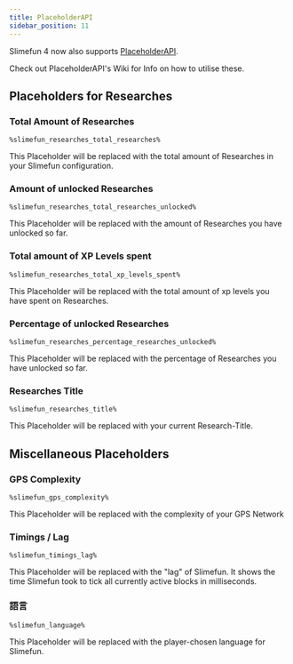```yaml
---
title: PlaceholderAPI
sidebar_position: 11
---
```


Slimefun 4 now also supports [PlaceholderAPI](https://github.com/PlaceholderAPI/PlaceholderAPI).

Check out PlaceholderAPI's Wiki for Info on how to utilise these.

## Placeholders for Researches

### Total Amount of Researches

`%slimefun_researches_total_researches%`

This Placeholder will be replaced with the total amount of Researches in your Slimefun configuration.

### Amount of unlocked Researches

`%slimefun_researches_total_researches_unlocked%`

This Placeholder will be replaced with the amount of Researches you have unlocked so far.

### Total amount of XP Levels spent

`%slimefun_researches_total_xp_levels_spent%`

This Placeholder will be replaced with the total amount of xp levels you have spent on Researches.

### Percentage of unlocked Researches

`%slimefun_researches_percentage_researches_unlocked%`

This Placeholder will be replaced with the percentage of Researches you have unlocked so far.

### Researches Title

`%slimefun_researches_title%`

This Placeholder will be replaced with your current Research-Title.

## Miscellaneous Placeholders

### GPS Complexity

`%slimefun_gps_complexity%`

This Placeholder will be replaced with the complexity of your GPS Network

### Timings / Lag

`%slimefun_timings_lag%`

This Placeholder will be replaced with the "lag" of Slimefun. It shows the time Slimefun took to tick all currently active blocks in milliseconds.

### 語言

`%slimefun_language%`

This Placeholder will be replaced with the player-chosen language for Slimefun.
